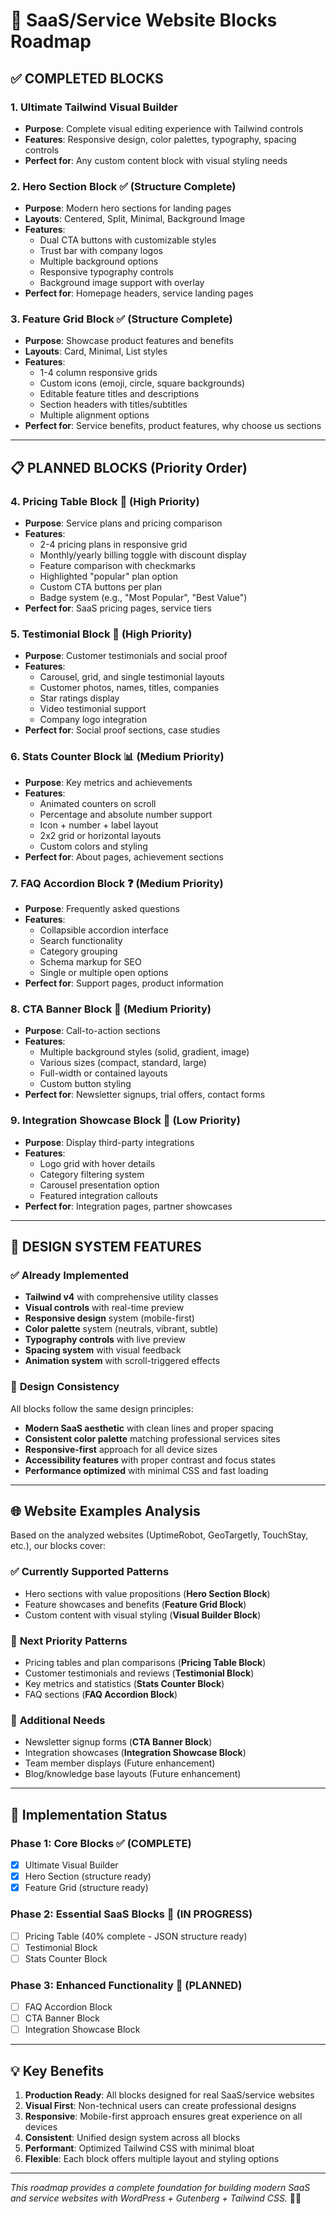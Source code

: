 # 🚀 SaaS/Service Website Blocks Roadmap

## ✅ **COMPLETED BLOCKS**

### 1. **Ultimate Tailwind Visual Builder** 
- **Purpose**: Complete visual editing experience with Tailwind controls
- **Features**: Responsive design, color palettes, typography, spacing controls
- **Perfect for**: Any custom content block with visual styling needs

### 2. **Hero Section Block** ✅ (Structure Complete)
- **Purpose**: Modern hero sections for landing pages
- **Layouts**: Centered, Split, Minimal, Background Image
- **Features**: 
  - Dual CTA buttons with customizable styles
  - Trust bar with company logos
  - Multiple background options
  - Responsive typography controls
  - Background image support with overlay
- **Perfect for**: Homepage headers, service landing pages

### 3. **Feature Grid Block** ✅ (Structure Complete)  
- **Purpose**: Showcase product features and benefits
- **Layouts**: Card, Minimal, List styles
- **Features**:
  - 1-4 column responsive grids
  - Custom icons (emoji, circle, square backgrounds)
  - Editable feature titles and descriptions
  - Section headers with titles/subtitles
  - Multiple alignment options
- **Perfect for**: Service benefits, product features, why choose us sections

---

## 📋 **PLANNED BLOCKS (Priority Order)**

### 4. **Pricing Table Block** 🎯 (High Priority)
- **Purpose**: Service plans and pricing comparison
- **Features**:
  - 2-4 pricing plans in responsive grid
  - Monthly/yearly billing toggle with discount display
  - Feature comparison with checkmarks
  - Highlighted "popular" plan option
  - Custom CTA buttons per plan
  - Badge system (e.g., "Most Popular", "Best Value")
- **Perfect for**: SaaS pricing pages, service tiers

### 5. **Testimonial Block** 🎯 (High Priority)
- **Purpose**: Customer testimonials and social proof
- **Features**:
  - Carousel, grid, and single testimonial layouts
  - Customer photos, names, titles, companies
  - Star ratings display
  - Video testimonial support
  - Company logo integration
- **Perfect for**: Social proof sections, case studies

### 6. **Stats Counter Block** 📊 (Medium Priority)
- **Purpose**: Key metrics and achievements
- **Features**:
  - Animated counters on scroll
  - Percentage and absolute number support
  - Icon + number + label layout
  - 2x2 grid or horizontal layouts
  - Custom colors and styling
- **Perfect for**: About pages, achievement sections

### 7. **FAQ Accordion Block** ❓ (Medium Priority)
- **Purpose**: Frequently asked questions
- **Features**:
  - Collapsible accordion interface
  - Search functionality
  - Category grouping
  - Schema markup for SEO
  - Single or multiple open options
- **Perfect for**: Support pages, product information

### 8. **CTA Banner Block** 📢 (Medium Priority)
- **Purpose**: Call-to-action sections
- **Features**:
  - Multiple background styles (solid, gradient, image)
  - Various sizes (compact, standard, large)
  - Full-width or contained layouts
  - Custom button styling
- **Perfect for**: Newsletter signups, trial offers, contact forms

### 9. **Integration Showcase Block** 🔗 (Low Priority)
- **Purpose**: Display third-party integrations
- **Features**:
  - Logo grid with hover details
  - Category filtering system
  - Carousel presentation option
  - Featured integration callouts
- **Perfect for**: Integration pages, partner showcases

---

## 🎨 **DESIGN SYSTEM FEATURES**

### ✅ **Already Implemented**
- **Tailwind v4** with comprehensive utility classes
- **Visual controls** with real-time preview
- **Responsive design** system (mobile-first)
- **Color palette** system (neutrals, vibrant, subtle)
- **Typography controls** with live preview
- **Spacing system** with visual feedback
- **Animation system** with scroll-triggered effects

### 🔄 **Design Consistency**
All blocks follow the same design principles:
- **Modern SaaS aesthetic** with clean lines and proper spacing
- **Consistent color palette** matching professional services sites
- **Responsive-first** approach for all device sizes
- **Accessibility features** with proper contrast and focus states
- **Performance optimized** with minimal CSS and fast loading

---

## 🌐 **Website Examples Analysis**

Based on the analyzed websites (UptimeRobot, GeoTargetly, TouchStay, etc.), our blocks cover:

### ✅ **Currently Supported Patterns**
- Hero sections with value propositions (**Hero Section Block**)
- Feature showcases and benefits (**Feature Grid Block**)  
- Custom content with visual styling (**Visual Builder Block**)

### 🎯 **Next Priority Patterns**
- Pricing tables and plan comparisons (**Pricing Table Block**)
- Customer testimonials and reviews (**Testimonial Block**)
- Key metrics and statistics (**Stats Counter Block**)
- FAQ sections (**FAQ Accordion Block**)

### 📝 **Additional Needs**
- Newsletter signup forms (**CTA Banner Block**)
- Integration showcases (**Integration Showcase Block**)
- Team member displays (Future enhancement)
- Blog/knowledge base layouts (Future enhancement)

---

## 🚀 **Implementation Status**

### **Phase 1: Core Blocks** ✅ (COMPLETE)
- [x] Ultimate Visual Builder
- [x] Hero Section (structure ready)
- [x] Feature Grid (structure ready)

### **Phase 2: Essential SaaS Blocks** 🔄 (IN PROGRESS)  
- [ ] Pricing Table (40% complete - JSON structure ready)
- [ ] Testimonial Block
- [ ] Stats Counter Block

### **Phase 3: Enhanced Functionality** 📅 (PLANNED)
- [ ] FAQ Accordion Block  
- [ ] CTA Banner Block
- [ ] Integration Showcase Block

---

## 💡 **Key Benefits**

1. **Production Ready**: All blocks designed for real SaaS/service websites
2. **Visual First**: Non-technical users can create professional designs
3. **Responsive**: Mobile-first approach ensures great experience on all devices
4. **Consistent**: Unified design system across all blocks
5. **Performant**: Optimized Tailwind CSS with minimal bloat
6. **Flexible**: Each block offers multiple layout and styling options

---

*This roadmap provides a complete foundation for building modern SaaS and service websites with WordPress + Gutenberg + Tailwind CSS.* 🎨✨